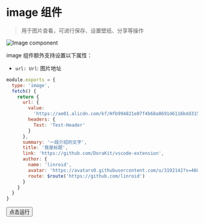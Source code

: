 # image 组件

> 用于图片查看，可进行保存、设置壁纸、分享等操作

![Image component](https://ae01.alicdn.com/kf/H2e329054c2444fdfb35c5c6f3b11515dj.jpeg ':size=280x480')

image 组件额外支持设置以下属性：

- `url: Url`: 图片地址

```javascript
module.exports = {
  type: 'image',
  fetch() {
    return {
      url: {
        value:
          'https://ae01.alicdn.com/kf/Hfb994821e07f4b68a8691d6116bdd3157.jpeg',
        headers: {
          Test: 'Test-Header'
        }
      },
      summary: '一段介绍的文字',
      title: '我是标题',
      link: 'https://github.com/DoraKit/vscode-extension',
      author: {
        name: 'linroid',
        avatar: 'https://avatars0.githubusercontent.com/u/3192142?s=460&v=4',
        route: $route('https://github.com/linroid')
      }
    }
  }
}
```

<button class="run-button" onclick="sendDoraEvent('$router.to','image')">点击运行</button>
